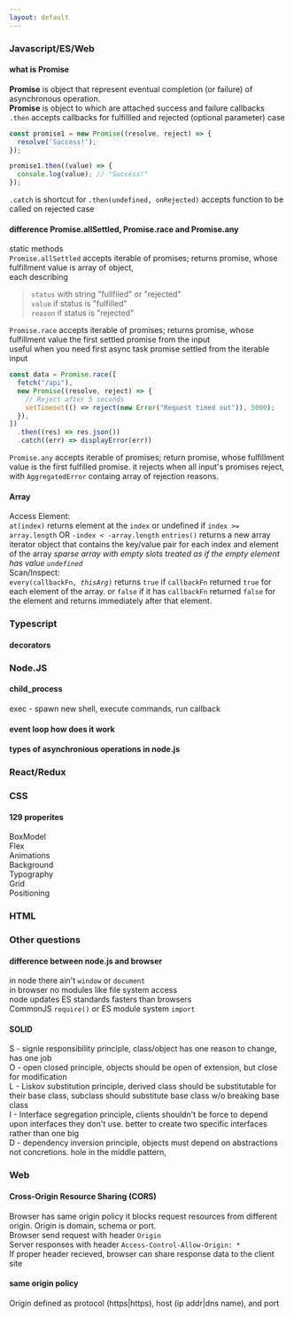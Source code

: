 ```yaml
---
layout: default
---
```


### Javascript/ES/Web  
#### what is Promise  
**Promise** is object that represent eventual completion (or failure) of asynchronous operation.  
**Promise** is object to which are attached success and failure callbacks   
`.then` accepts callbacks for fulfillled and rejected (optional parameter) case  
```js   
const promise1 = new Promise((resolve, reject) => {
  resolve('Success!');
});

promise1.then((value) => {
  console.log(value); // "Success!"
});
```  
`.catch` is shortcut for `.then(undefined, onRejected)`  accepts function to be called on rejected case  



#### difference Promise.allSettled, Promise.race and Promise.any  
static methods  
`Promise.allSettled` accepts iterable of promises; returns promise, whose fulfillment value is array of object,  
each describing  

> `status` with string "fullfiled" or "rejected"  
> `value` if status is "fulfilled"  
> `reason` if status is "rejected"  

`Promise.race` accepts iterable of promises; returns promise, whose fulfillment value the first settled promise from the input  
useful when you need first async task promise settled from the iterable input    
```js  
const data = Promise.race([
  fetch("/api"),
  new Promise((resolve, reject) => {
    // Reject after 5 seconds
    setTimeout(() => reject(new Error("Request timed out")), 5000);
  }),
])
  .then((res) => res.json())
  .catch((err) => displayError(err))
```  
`Promise.any` accepts iterable of promises; return promise, whose fulfillment value is the first fulfilled  promise. it rejects when all input's promises reject, with `AggregatedError` containg array of rejection reasons.  

#### Array  
Access Element:  
`at(index)` returns element at the `index` or undefined  if `index >= array.length` OR `-index < -array.length`
`entries()` returns a new array iterator object that contains the key/value pair for each index and element of the array
_sparse array with empty slots treated as if the empty element has value `undefined`_   
Scan/Inspect:  
`every(callbackFn, `_`thisArg`_`)` returns `true` if `callbackFn` returned `true` for each element of the array. or `false` if it has `callbackFn` returned `false` for the element and returns immediately after that element.

### Typescript  
#### decorators  


### Node.JS  
#### 
#### child_process  
exec - spawn new shell, execute commands, run callback  


#### event loop how does it work  

#### types of asynchronious operations in node.js  



### React/Redux  



### CSS  
#### 129 properites  
BoxModel  
Flex   
Animations  
Background  
Typography  
Grid  
Positioning  

### HTML  
 

### Other questions  
#### difference between node.js and browser  
in node there ain't `window` or `document`  
in browser no modules like file system access  
node updates ES standards fasters than browsers  
CommonJS `require()` or ES module system `import`  

#### SOLID  
S - signle responsibility principle, class/object has one reason to change, has one job   
O - open closed principle, objects should be open of extension, but close for modification  
L - Liskov substitution principle,  derived class should be substitutable for their base class, subclass should substitute base class w/o breaking base class     
I - Interface segregation principle, clients shouldn't be force to depend upon interfaces they don't use. better to create two specific interfaces rather than one big    
D - dependency inversion  principle, objects must depend on abstractions not concretions. hole in the middle pattern,      


### Web  
#### Cross-Origin Resource Sharing (CORS)  
Browser has same origin policy  it blocks request resources from different origin. Origin is domain, schema or port.  
Browser send request with header `Origin`  
Server responses with header `Access-Control-Allow-Origin: *`  
If proper header recieved, browser can share response data to the client site   


#### same origin policy  
Origin defined as protocol (https|https), host (ip addr|dns name), and port